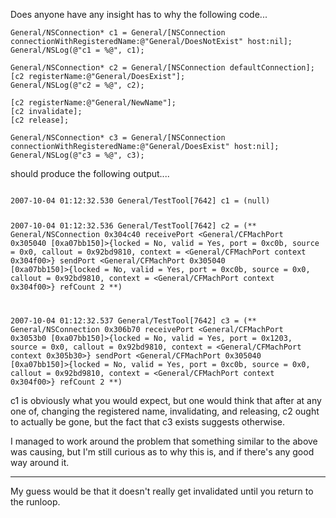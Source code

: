 

Does anyone have any insight has to why the following code... 


    
	General/NSConnection* c1 = General/[NSConnection connectionWithRegisteredName:@"General/DoesNotExist" host:nil];
	General/NSLog(@"c1 = %@", c1);
	
	General/NSConnection* c2 = General/[NSConnection defaultConnection];
	[c2 registerName:@"General/DoesExist"];
	General/NSLog(@"c2 = %@", c2);
	
	[c2 registerName:@"General/NewName"];
	[c2 invalidate];
	[c2 release];

	General/NSConnection* c3 = General/[NSConnection connectionWithRegisteredName:@"General/DoesExist" host:nil];
	General/NSLog(@"c3 = %@", c3);


should produce the following output....

<code>
2007-10-04 01:12:32.530 General/TestTool[7642] c1 = (null)


2007-10-04 01:12:32.536 General/TestTool[7642] c2 = (** General/NSConnection 0x304c40 receivePort <General/CFMachPort 0x305040 [0xa07bb150]>{locked = No, valid = Yes, port = 0xc0b, source = 0x0, callout = 0x92bd9810, context = <General/CFMachPort context 0x304f00>} sendPort <General/CFMachPort 0x305040 [0xa07bb150]>{locked = No, valid = Yes, port = 0xc0b, source = 0x0, callout = 0x92bd9810, context = <General/CFMachPort context 0x304f00>} refCount 2 **)


2007-10-04 01:12:32.537 General/TestTool[7642] c3 = (** General/NSConnection 0x306b70 receivePort <General/CFMachPort 0x3053b0 [0xa07bb150]>{locked = No, valid = Yes, port = 0x1203, source = 0x0, callout = 0x92bd9810, context = <General/CFMachPort context 0x305b30>} sendPort <General/CFMachPort 0x305040 [0xa07bb150]>{locked = No, valid = Yes, port = 0xc0b, source = 0x0, callout = 0x92bd9810, context = <General/CFMachPort context 0x304f00>} refCount 2 **)
</code>

c1 is obviously what you would expect, but one would think that after at any one of, changing the registered name, invalidating, and releasing, c2 ought to actually be gone, but the fact that c3 exists suggests otherwise.

I managed to work around the problem that something similar to the above was causing, but I'm still curious as to why this is, and if there's any good way around it.

----
My guess would be that it doesn't really get invalidated until you return to the runloop.